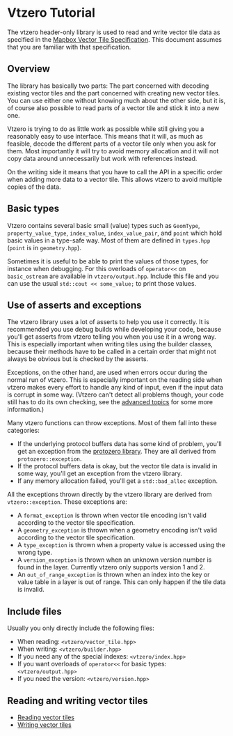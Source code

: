 
# Vtzero Tutorial

The vtzero header-only library is used to read and write vector tile data
as specified in the [Mapbox Vector Tile
Specification](https://github.com/mapbox/vector-tile-spec). This document
assumes that you are familiar with that specification.

## Overview

The library has basically two parts: The part concerned with decoding existing
vector tiles and the part concerned with creating new vector tiles. You can
use either one without knowing much about the other side, but it is, of course
also possible to read parts of a vector tile and stick it into a new one.

Vtzero is trying to do as little work as possible while still giving you a
reasonably easy to use interface. This means that it will, as much as feasible,
decode the different parts of a vector tile only when you ask for them. Most
importantly it will try to avoid memory allocation and it will not copy data
around unnecessarily but work with references instead.

On the writing side it means that you have to call the API in a specific order
when adding more data to a vector tile. This allows vtzero to avoid multiple
copies of the data.

## Basic types

Vtzero contains several basic small (value) types such as `GeomType`,
`property_value_type`, `index_value`, `index_value_pair`, and `point` which
hold basic values in a type-safe way. Most of them are defined in `types.hpp`
(`point` is in `geometry.hpp`).

Sometimes it is useful to be able to print the values of those types, for
instance when debugging. For this overloads of `operator<<` on `basic_ostream`
are available in `vtzero/output.hpp`. Include this file and you can use the
usual `std::cout << some_value;` to print those values.

## Use of asserts and exceptions

The vtzero library uses a lot of asserts to help you use it correctly. It is
recommended you use debug builds while developing your code, because you'll
get asserts from vtzero telling you when you use it in a wrong way. This is
especially important when writing tiles using the builder classes, because
their methods have to be called in a certain order that might not always be
obvious but is checked by the asserts.

Exceptions, on the other hand, are used when errors occur during the normal run
of vtzero. This is especially important on the reading side when vtzero makes
every effort to handle any kind of input, even if the input data is corrupt
in some way. (Vtzero can't detect all problems though, your code still has to
do its own checking, see the [advanced topics](advanced.md) for some more
information.)

Many vtzero functions can throw exceptions. Most of them fall into these
categories:

* If the underlying protocol buffers data has some kind of problem, you'll
  get an exception from the [protozero
  library](https://github.com/mapbox/protozero/blob/master/doc/tutorial.md#asserts-and-exceptions-in-the-protozero-library).
  They are all derived from `protozero::exception`.
* If the protocol buffers data is okay, but the vector tile data is invalid
  in some way, you'll get an exception from the vtzero library.
* If any memory allocation failed, you'll get a `std::bad_alloc` exception.

All the exceptions thrown directly by the vtzero library are derived from
`vtzero::exception`. These exceptions are:

* A `format_exception` is thrown when vector tile encoding isn't valid
  according to the vector tile specification.
* A `geometry_exception` is thrown when a geometry encoding isn't valid
  according to the vector tile specification.
* A `type_exception` is thrown when a property value is accessed using the
  wrong type.
* A `version_exception` is thrown when an unknown version number is found in
  the layer. Currently vtzero only supports version 1 and 2.
* An `out_of_range_exception` is thrown when an index into the key or value
  table in a layer is out of range. This can only happen if the tile data is
  invalid.

## Include files

Usually you only directly include the following files:

* When reading: `<vtzero/vector_tile.hpp>`
* When writing: `<vtzero/builder.hpp>`
* If you need any of the special indexes: `<vtzero/index.hpp>`
* If you want overloads of `operator<<` for basic types: `<vtzero/output.hpp>`
* If you need the version: `<vtzero/version.hpp>`

## Reading and writing vector tiles

* [Reading vector tiles](reading.md)
* [Writing vector tiles](writing.md)

